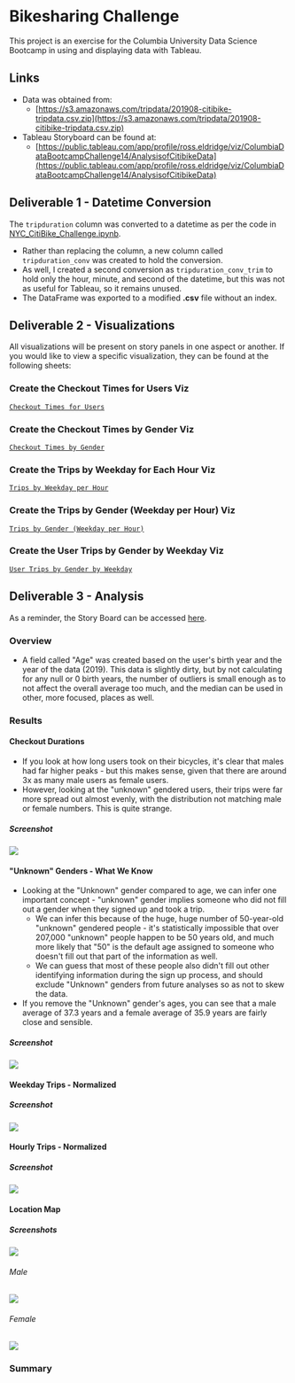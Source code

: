 # Bikesharing Challenge
This project is an exercise for the Columbia University Data Science Bootcamp in using and displaying data with Tableau.

## Links
- Data was obtained from:
  - [https://s3.amazonaws.com/tripdata/201908-citibike-tripdata.csv.zip](https://s3.amazonaws.com/tripdata/201908-citibike-tripdata.csv.zip)
- Tableau Storyboard can be found at:
  - [https://public.tableau.com/app/profile/ross.eldridge/viz/ColumbiaDataBootcampChallenge14/AnalysisofCitibikeData](https://public.tableau.com/app/profile/ross.eldridge/viz/ColumbiaDataBootcampChallenge14/AnalysisofCitibikeData)

## Deliverable 1 - Datetime Conversion
The `tripduration` column was converted to a datetime as per the code in [NYC_CitiBike_Challenge.ipynb](NYC_CitiBike_Challenge.ipynb).
- Rather than replacing the column, a new column called `tripduration_conv` was created to hold the conversion.
- As well, I created a second conversion as `tripduration_conv_trim` to hold only the hour, minute, and second of the datetime, but this was not as useful for Tableau, so it remains unused.
- The DataFrame was exported to a modified **.csv** file without an index.

## Deliverable 2 - Visualizations
All visualizations will be present on story panels in one aspect or another.  If you would like to view a specific visualization, they can be found at the following sheets:
### Create the Checkout Times for Users Viz
[`Checkout Times for Users`](https://public.tableau.com/app/profile/ross.eldridge/viz/ColumbiaDataBootcampChallenge14/CheckoutTimesforUsers)
### Create the Checkout Times by Gender Viz
[`Checkout Times by Gender`](https://public.tableau.com/app/profile/ross.eldridge/viz/ColumbiaDataBootcampChallenge14/CheckoutTimesbyGender)
### Create the Trips by Weekday for Each Hour Viz
[`Trips by Weekday per Hour`](https://public.tableau.com/app/profile/ross.eldridge/viz/ColumbiaDataBootcampChallenge14/TripsbyWeekdayperHour)
### Create the Trips by Gender (Weekday per Hour) Viz
[`Trips by Gender (Weekday per Hour)`](https://public.tableau.com/app/profile/ross.eldridge/viz/ColumbiaDataBootcampChallenge14/TripsbyGenderWeekdayperHour)
### Create the User Trips by Gender by Weekday Viz
[`User Trips by Gender by Weekday`](https://public.tableau.com/app/profile/ross.eldridge/viz/ColumbiaDataBootcampChallenge14/UserTripsbyGenderbyWeekday)

## Deliverable 3 - Analysis
As a reminder, the Story Board can be accessed [here](https://public.tableau.com/app/profile/ross.eldridge/viz/ColumbiaDataBootcampChallenge14/AnalysisofCitibikeData).

### Overview
- A field called "Age" was created based on the user's birth year and the year of the data (2019).  This data is slightly dirty, but by not calculating for any null or 0 birth years, the number of outliers is small enough as to not affect the overall average too much, and the median can be used in other, more focused, places as well.

### Results
#### Checkout Durations
- If you look at how long users took on their bicycles, it's clear that males had far higher peaks - but this makes sense, given that there are around 3x as many male users as female users.
- However, looking at the "unknown" gendered users, their trips were far more spread out almost evenly, with the distribution not matching male or female numbers.  This is quite strange.
##### Screenshot
![](screenshots/checkout_times.png)
#### "Unknown" Genders - What We Know
- Looking at the "Unknown" gender compared to age, we can infer one important concept - "unknown" gender implies someone who did not fill out a gender when they signed up and took a trip.
  - We can infer this because of the huge, huge number of 50-year-old "unknown" gendered people - it's statistically impossible that over 207,000 "unknown" people happen to be 50 years old, and much more likely that "50" is the default age assigned to someone who doesn't fill out that part of the information as well.
  - We can guess that most of these people also didn't fill out other identifying information during the sign up process, and should exclude "Unknown" genders from future analyses so as not to skew the data.
- If you remove the "Unknown" gender's ages, you can see that a male average of 37.3 years and a female average of 35.9 years are fairly close and sensible.
##### Screenshot
![](screenshots/unknown_gender.png)
#### Weekday Trips - Normalized
##### Screenshot
![](screenshots/weekday_normalized.png)
#### Hourly Trips - Normalized
##### Screenshot
![](screenshots/hourly_normalized.png)
#### Location Map
##### Screenshots
![](screenshots/locations.png)
###### Male
![](screenshots/locations_male.png)
###### Female
![](screenshots/locations_female.png)

### Summary

